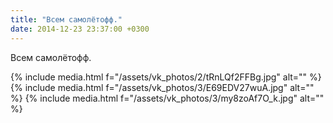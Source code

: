 ```yaml
---
title: "Всем самолётофф."
date: 2014-12-23 23:37:00 +0300
---
```


Всем самолётофф.


{% include media.html f="/assets/vk_photos/2/tRnLQf2FFBg.jpg" alt="" %}
{% include media.html f="/assets/vk_photos/3/E69EDV27wuA.jpg" alt="" %}
{% include media.html f="/assets/vk_photos/3/my8zoAf7O_k.jpg" alt="" %}
